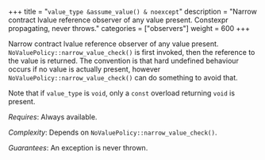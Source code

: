 +++
title = "`value_type &assume_value() & noexcept`"
description = "Narrow contract lvalue reference observer of any value present. Constexpr propagating, never throws."
categories = ["observers"]
weight = 600
+++

Narrow contract lvalue reference observer of any value present. `NoValuePolicy::narrow_value_check()` is first invoked, then the reference to the value is returned. The convention is that hard undefined behaviour occurs if no value is actually present, however `NoValuePolicy::narrow_value_check()` can do something to avoid that.

Note that if `value_type` is `void`, only a `const` overload returning `void` is present.

*Requires*: Always available.

*Complexity*: Depends on `NoValuePolicy::narrow_value_check()`.

*Guarantees*: An exception is never thrown.
